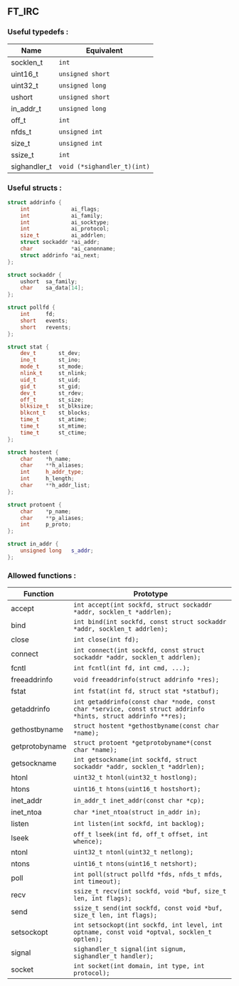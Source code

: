 ## FT_IRC


### Useful typedefs :
| Name |  Equivalent |
| - | - |
| socklen_t| `int` |
| uint16_t | `unsigned short` |
| uint32_t | `unsigned long` |
| ushort | `unsigned short` |
| in_addr_t | `unsigned long` |
| off_t | `int` |
| nfds_t | `unsigned int` |
| size_t | `unsigned int` |
| ssize_t | `int `|
| sighandler_t | `void (*sighandler_t)(int)` |

### Useful structs :

```c++
struct addrinfo {
	int				ai_flags;
	int				ai_family;
	int				ai_socktype;
	int				ai_protocol;
	size_t			ai_addrlen;
	struct sockaddr	*ai_addr;
	char			*ai_canonname;
	struct addrinfo	*ai_next;
};

struct sockaddr {
	ushort	sa_family;
	char	sa_data[14];
};

struct pollfd {
	int		fd;
	short	events;
	short	revents;
};

struct stat {
    dev_t		st_dev;
    ino_t		st_ino;
    mode_t		st_mode;
    nlink_t		st_nlink;
    uid_t		st_uid;
    gid_t		st_gid;
    dev_t		st_rdev;
    off_t		st_size; 
    blksize_t	st_blksize;
    blkcnt_t	st_blocks;
    time_t		st_atime;
    time_t		st_mtime;
    time_t		st_ctime;
};

struct hostent {
	char	*h_name;
	char	**h_aliases;
	int		h_addr_type;
	int		h_length;
	char	**h_addr_list;
};

struct protoent {
	char	*p_name;
	char	**p_aliases;
	int		p_proto;
};

struct in_addr {
	unsigned long	s_addr;
};
```


### Allowed functions :

| Function | Prototype |
| -| -|
| accept | `int accept(int sockfd, struct sockaddr *addr, socklen_t *addrlen);`|
| bind | `int bind(int sockfd, const struct sockaddr *addr, socklen_t addrlen);` |
| close | `int close(int fd);`|
| connect | `int connect(int sockfd, const struct sockaddr *addr, socklen_t addrlen);` |
| fcntl | `int fcntl(int fd, int cmd, ...);` |
| freeaddrinfo | `void freeaddrinfo(struct addrinfo *res);`|
| fstat | `int fstat(int fd, struct stat *statbuf);` |
| getaddrinfo | `int getaddrinfo(const char *node, const char *service, const struct addrinfo *hints, struct addrinfo **res);`|
| gethostbyname | `struct hostent *gethostbyname(const char *name);` |
| getprotobyname | `struct protoent *getprotobyname*(const char *name);` |
| getsockname | `int getsockname(int sockfd, struct sockaddr *addr, socklen_t *addrlen);` |
| htonl | `uint32_t htonl(uint32_t hostlong);` |
| htons | `uint16_t htons(uint16_t hostshort);` |
| inet_addr | `in_addr_t inet_addr(const char *cp);` |
| inet_ntoa | `char *inet_ntoa(struct in_addr in);` |
| listen | `int listen(int sockfd, int backlog);`|
| lseek | `off_t lseek(int fd, off_t offset, int whence);` |
| ntonl | `uint32_t ntonl(uint32_t netlong);` |
| ntons | `uint16_t ntons(uint16_t netshort);` |
| poll | `int poll(struct pollfd *fds, nfds_t mfds, int timeout);` |
| recv | `ssize_t recv(int sockfd, void *buf, size_t len, int flags);` |
| send | `ssize_t send(int sockfd, const void *buf, size_t len, int flags);` |
| setsockopt | `int setsockopt(int sockfd, int level, int optname, const void *optval, socklen_t optlen);` |
| signal | `sighandler_t signal(int signum, sighandler_t handler);` |
| socket | `int socket(int domain, int type, int protocol);` |

